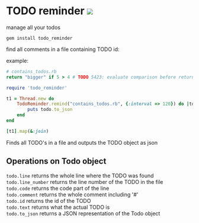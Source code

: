 # TODO reminder ![](https://travis-ci.org/Dillon-Benson/todo-reminder.svg?branch=master)
manage all your todos

`gem install todo_reminder`   

find all comments in a file containing TODO id:

example:

```ruby
# contains_todos.rb
return "bigger" if 5 > 4 # TODO 5423: evaluate comparison before return
```

```ruby
require 'todo_reminder'

t1 = Thread.new do
    TodoReminder.remind("contains_todos.rb", {:interval => 120}) do |todo|
        puts todo.to_json
    end
end

[t1].map(&:join)
``` 

Finds all TODO's in a file and outputs the TODO object as json

## Operations on Todo object
`todo.line` returns the whole line where the TODO was found   
`todo.line_number` returns the line number of the TODO in the file   
`todo.code` returns the code part of the line   
`todo.comment` returns the whole comment including '#'   
`todo.id` returns the id of the TODO   
`todo.text` returns what the actual TODO is   
`todo.to_json` returns a JSON representation of the Todo object
